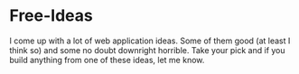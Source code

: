 Free-Ideas
==========

I come up with a lot of web application ideas. Some of them good (at least I think so) and some no doubt downright horrible. Take your pick and if you build anything from one of these ideas, let me know.
